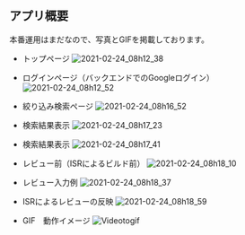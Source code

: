 ## アプリ概要

本番運用はまだなので、写真とGIFを掲載しております。


- トップページ
![2021-02-24_08h12_38](https://user-images.githubusercontent.com/65804288/108921127-39562780-7679-11eb-837c-5db46d2ae3bc.png)
- ログインページ（バックエンドでのGoogleログイン）
![2021-02-24_08h12_52](https://user-images.githubusercontent.com/65804288/108921130-39562780-7679-11eb-80c8-571780310d46.png)
- 絞り込み検索ページ
![2021-02-24_08h16_52](https://user-images.githubusercontent.com/65804288/108921131-39eebe00-7679-11eb-9ade-99ff989a3987.png)
- 検索結果表示
![2021-02-24_08h17_23](https://user-images.githubusercontent.com/65804288/108921134-39eebe00-7679-11eb-8625-975b280715ea.png)
- 検索結果表示
![2021-02-24_08h17_41](https://user-images.githubusercontent.com/65804288/108921135-3a875480-7679-11eb-8c42-532b1fe69751.png)
- レビュー前（ISRによるビルド前）
![2021-02-24_08h18_10](https://user-images.githubusercontent.com/65804288/108921138-3b1feb00-7679-11eb-9a38-5b9b1364ec65.png)

- レビュー入力例
![2021-02-24_08h18_37](https://user-images.githubusercontent.com/65804288/108921121-378c6400-7679-11eb-953c-cb15a5e31202.png)

- ISRによるレビューの反映
![2021-02-24_08h18_59](https://user-images.githubusercontent.com/65804288/108921124-38bd9100-7679-11eb-9eaf-72e4520c270d.png)

- GIF　動作イメージ
![Videotogif](https://user-images.githubusercontent.com/65804288/108922129-fea0bf00-7679-11eb-991e-d9f89a0ec8c9.gif)

